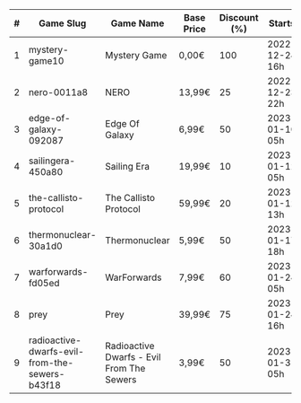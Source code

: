 |#|Game Slug|Game Name|Base Price|Discount (%)|Starts|Ends|
|---|---|---|---|---|---|---|
|1|mystery-game10|Mystery Game|0,00€|100|2022-12-24 16h|2022-12-25 16h|
|2|nero-0011a8|NERO|13,99€|25|2022-12-23 22h|2022-12-30 22h|
|3|edge-of-galaxy-092087|Edge Of Galaxy|6,99€|50|2023-01-10 05h|2023-01-17 05h|
|4|sailingera-450a80|Sailing Era|19,99€|10|2023-01-12 05h|2023-01-19 05h|
|5|the-callisto-protocol|The Callisto Protocol|59,99€|20|2023-01-12 13h|2023-01-19 13h|
|6|thermonuclear-30a1d0|Thermonuclear|5,99€|50|2023-01-17 18h|2023-01-24 18h|
|7|warforwards-fd05ed|WarForwards|7,99€|60|2023-01-24 05h|2023-01-31 05h|
|8|prey|Prey|39,99€|75|2023-01-24 16h|2023-01-31 16h|
|9|radioactive-dwarfs-evil-from-the-sewers-b43f18|Radioactive Dwarfs - Evil From The Sewers|3,99€|50|2023-01-31 05h|2023-02-07 05h|
